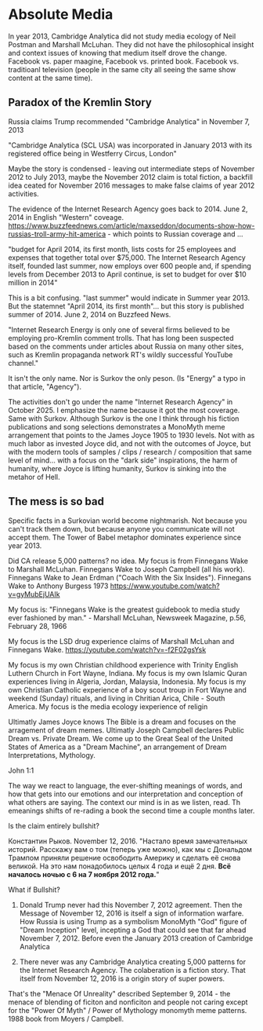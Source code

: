 # Absolute Media

In year 2013, Cambridge Analytica did not study media ecology of Neil Postman and Marshall McLuhan. They did not have the philosophical insight and context issues of knowing that medium itself drove the change. Facebook vs. paper maagine, Facebook vs. printed book. Facebook vs. traditioanl television (people in the same city all seeing the same show content at the same time).

## Paradox of the Kremlin Story

Russia claims Trump recommended "Cambridge Analytica" in November 7, 2013

"Cambridge Analytica (SCL USA) was incorporated in January 2013 with its registered office being in Westferry Circus, London"

Maybe the story is condensed - leaving out intermediate steps of November 2012 to July 2013, maybe the November 2012 claim is total fiction, a backfill idea ceated for November 2016 messages to make false claims of year 2012 activities.

The evidence of the Internet Research Agency goes back to 2014. June 2, 2014 in English "Western" coveage. https://www.buzzfeednews.com/article/maxseddon/documents-show-how-russias-troll-army-hit-america - which points to Russian coverage and ...

"budget for April 2014, its first month, lists costs for 25 employees and expenses that together total over $75,000. The Internet Research Agency itself, founded last summer, now employs over 600 people and, if spending levels from December 2013 to April continue, is set to budget for over $10 million in 2014"

This is a bit confusing. "last summer" would indicate in Summer year 2013. But the statemnet "April 2014, its first month"... but this story is published summer of 2014. June 2, 2014 on Buzzfeed News.

"Internet Research Energy is only one of several firms believed to be employing pro-Kremlin comment trolls. That has long been suspected based on the comments under articles about Russia on many other sites, such as Kremlin propaganda network RT's wildly successful YouTube channel."

It isn't the only name. Nor is Surkov the only peson. (Is "Energy" a typo in that article, "Agency").

The activities don't go under the name "Internet Research Agency" in October 2025. I emphasize the name because it got the most coverage. Same with Surkov. Although Surkov is the one I think through his fiction publications and song selections demonstrates a MonoMyth meme arrangement that points to the James Joyce 1905 to 1930 levels. Not with as much labor as invested Joyce did, and not with the outcomes of Joyce, but with the modern tools of samples / clips / research / composition that same level of mind... with a focus on the "dark side" inspirations, the harm of humanity, where Joyce is lifting humanity, Surkov is sinking into the metahor of Hell.

## The mess is so bad

Specific facts in a Surkovian world become nightmarish. Not because you can't track them down, but because anyone you communicate will not accept them. The Tower of Babel metaphor dominates experience since year 2013.

Did CA release 5,000 patterns? no idea. My focus is from Finnegans Wake to Marshall McLuhan. Finnegans Wake to Joseph Campbell (all his work). Finnegans Wake to Jean Erdman ("Coach With the Six Insides"). Finnegans Wake to Anthony Burgess 1973 https://www.youtube.com/watch?v=gyMubEjUAIk

My focus is: "Finnegans Wake is the greatest guidebook to media study ever fashioned by man." - Marshall McLuhan, Newsweek Magazine, p.56, February 28, 1966

My focus is the LSD drug experience claims of Marshall McLuhan and Finnegans Wake.  https://youtube.com/watch?v=-f2F02gsYsk

My focus is my own Christian childhood experience with Trinity English Luthern Church in Fort Wayne, Indiana. My focus is my own Islamic Quran experiences living in Algeria, Jordan, Malaysia, Indonesia. My focus is my own Christian Catholic experience of a boy scout troup in Fort Wayne and weekend (Sunday) rituals, and living in Chritian Arica, Chile - South America.  My focus is the media ecology iexperience of religin 

Ultimatly James Joyce knows The Bible is a dream and focuses on the arragement of dream memes. Ultimatly Joseph Campbell declares Public Dream vs. Private Dream. We come up to the Great Seal of the United States of America as a "Dream Machine", an arrangement of Dream Interpretations, Mythology.

John 1:1 

The way we react to language, the ever-shifting meanings of words, and how that gets into our emotions and our interpretation and conception of what others are saying. The context our mind is in as we listen, read. Th emeanings shifts of re-rading a book the second time a couple months later.

Is the claim entirely bullshit?

Константин Рыков. November 12, 2016. "Настало время замечательных историй. Расскажу вам о том (теперь уже можно), как мы с Дональдом Трампом приняли решение освободить Америку и сделать её снова великой. На это нам понадобилось целых 4 года и ещё 2 дня. **Всё началось ночью с 6 на 7 ноября 2012 года.**"

What if Bullshit?

1. Donald Trump never had this November 7, 2012 agreement. Then the Message of November 12, 2016 is itself a sign of information warfare. How Russia is using Trump as a symbolism MonoMyth "God" figure of "Dream Inception" level, incepting a God that could see that far ahead November 7, 2012. Before even the January 2013 creation of Cambridge Analytica

2. There never was any Cambridge Analytica creating 5,000 patterns for the Internet Research Agency. The colaberation is a fiction story. That itself from November 12, 2016 is a origin story of super powers.

That's the "Menace Of Unreality" described September 9, 2014 - the menace of blending of ficiton and nonficiton and people not caring except for the "Power Of Myth" / Power of Mythology monomyth meme patterns. 1988 book from Moyers / Campbell.


